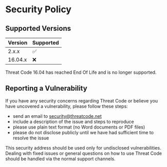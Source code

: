 # Security Policy

## Supported Versions

| Version | Supported          |
| ------- | ------------------ |
| 2.x.x   | :white_check_mark: |
| 16.04.x | :x:                |

Threat Code 16.04 has reached End Of Life and is no longer supported.

## Reporting a Vulnerability

If you have any security concerns regarding Threat Code or believe you have uncovered a vulnerability, please follow these steps:

- send an email to security@threatcode.net
- include a description of the issue and steps to reproduce
- please use plain text format (no Word documents or PDF files)
- please do not disclose publicly until we have had sufficient time to resolve the issue

This security address should be used only for undisclosed vulnerabilities. Dealing with fixed issues or general questions on how to use Threat Code should be handled via the normal support channels.
